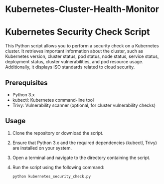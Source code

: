 # Kubernetes-Cluster-Health-Monitor
# Kubernetes Security Check Script

This Python script allows you to perform a security check on a Kubernetes cluster. It retrieves important information about the cluster, such as Kubernetes version, cluster status, pod status, node status, service status, deployment status, cluster vulnerabilities, and pod resource usage. Additionally, it displays ISO standards related to cloud security.

## Prerequisites

- Python 3.x
- kubectl: Kubernetes command-line tool
- Trivy: Vulnerability scanner (optional, for cluster vulnerability checks)

## Usage

1. Clone the repository or download the script.
2. Ensure that Python 3.x and the required dependencies (kubectl, Trivy) are installed on your system.
3. Open a terminal and navigate to the directory containing the script.
4. Run the script using the following command:

   ```shell
   python kubernetes_security_check.py
